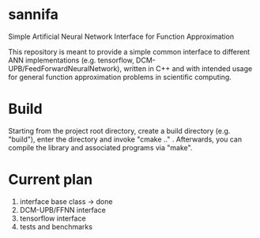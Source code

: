 # sannifa
Simple Artificial Neural Network Interface for Function Approximation

This repository is meant to provide a simple common interface to different ANN implementations (e.g. tensorflow, DCM-UPB/FeedForwardNeuralNetwork), written in C++ and with intended usage for general function approximation problems in scientific computing.

# Build
Starting from the project root directory, create a build directory (e.g. "build"), enter the directory and invoke "cmake .." . Afterwards, you can compile the library and associated programs via "make".

# Current plan
1) interface base class -> done
2) DCM-UPB/FFNN interface
3) tensorflow interface
4) tests and benchmarks
